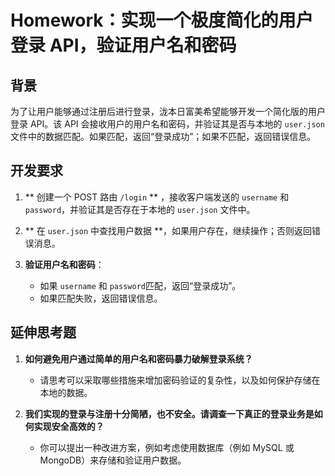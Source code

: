 # **Homework：实现一个极度简化的用户登录 API，验证用户名和密码**

## **背景**

为了让用户能够通过注册后进行登录，泷本日富美希望能够开发一个简化版的用户登录 API。该 API 会接收用户的用户名和密码，并验证其是否与本地的 `user.json`​ 文件中的数据匹配。如果匹配，返回“登录成功”；如果不匹配，返回错误信息。

## **开发要求**

1. ** 创建一个 POST 路由 `/login` ** ，接收客户端发送的 `username`​ 和 `password`​，并验证其是否存在于本地的 `user.json`​ 文件中。
2. ** 在 `user.json` 中查找用户数据 **，如果用户存在，继续操作；否则返回错误消息。
3. **验证用户名和密码**：

    * 如果 `username`​ 和 `password`​ 匹配，返回“登录成功”。
    * 如果匹配失败，返回错误信息。

## **延伸思考题**

1. **如何避免用户通过简单的用户名和密码暴力破解登录系统？**

    * 请思考可以采取哪些措施来增加密码验证的复杂性，以及如何保护存储在本地的数据。
2. **我们实现的登录与注册十分简陋，也不安全。请调查一下真正的登录业务是如何实现安全高效的？**

    * 你可以提出一种改进方案，例如考虑使用数据库（例如 MySQL 或 MongoDB）来存储和验证用户数据。
